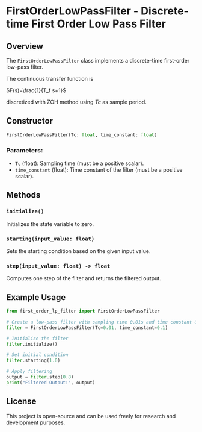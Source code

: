 # FirstOrderLowPassFilter - Discrete-time First Order Low Pass Filter

## Overview
The `FirstOrderLowPassFilter` class implements a discrete-time first-order low-pass filter.

The continuous transfer function is

$F(s)=\frac{1}{T_f s+1}$

discretized with ZOH method using _Tc_ as sample period.


## Constructor
```python
FirstOrderLowPassFilter(Tc: float, time_constant: float)
```
### Parameters:
- `Tc` (float): Sampling time (must be a positive scalar).
- `time_constant` (float): Time constant of the filter (must be a positive scalar).

## Methods
### `initialize()`
Initializes the state variable to zero.

### `starting(input_value: float)`
Sets the starting condition based on the given input value.

### `step(input_value: float) -> float`
Computes one step of the filter and returns the filtered output.

## Example Usage
```python
from first_order_lp_filter import FirstOrderLowPassFilter

# Create a low-pass filter with sampling time 0.01s and time constant 0.1s
filter = FirstOrderLowPassFilter(Tc=0.01, time_constant=0.1)

# Initialize the filter
filter.initialize()

# Set initial condition
filter.starting(1.0)

# Apply filtering
output = filter.step(0.8)
print("Filtered Output:", output)
```

## License
This project is open-source and can be used freely for research and development purposes.
